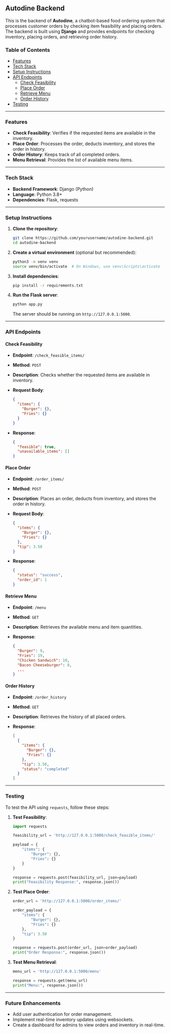 ## Autodine Backend

This is the backend of **Autodine**, a chatbot-based food ordering system that processes customer orders by checking item feasibility and placing orders. The backend is built using **Django** and provides endpoints for checking inventory, placing orders, and retrieving order history.

### Table of Contents

- [Features](#features)
- [Tech Stack](#tech-stack)
- [Setup Instructions](#setup-instructions)
- [API Endpoints](#api-endpoints)
  - [Check Feasibility](#check-feasibility)
  - [Place Order](#place-order)
  - [Retrieve Menu](#retrieve-menu)
  - [Order History](#order-history)
- [Testing](#testing)

---

### Features

- **Check Feasibility**: Verifies if the requested items are available in the inventory.
- **Place Order**: Processes the order, deducts inventory, and stores the order in history.
- **Order History**: Keeps track of all completed orders.
- **Menu Retrieval**: Provides the list of available menu items.

---

### Tech Stack

- **Backend Framework**: Django (Python)
- **Language**: Python 3.8+
- **Dependencies**: Flask, requests

---

### Setup Instructions

1. **Clone the repository**:

   ```bash
   git clone https://github.com/yourusername/autodine-backend.git
   cd autodine-backend
   ```

2. **Create a virtual environment** (optional but recommended):

   ```bash
   python3 -m venv venv
   source venv/bin/activate  # On Windows, use venv\Scripts\activate
   ```

3. **Install dependencies**:

   ```bash
   pip install -r requirements.txt
   ```

4. **Run the Flask server**:

   ```bash
   python app.py
   ```

   The server should be running on `http://127.0.0.1:5000`.

---

### API Endpoints

#### Check Feasibility

- **Endpoint**: `/check_feasible_items/`
- **Method**: `POST`
- **Description**: Checks whether the requested items are available in inventory.
- **Request Body**:

  ```json
  {
    "items": {
      "Burger": {},
      "Fries": {}
    }
  }
  ```

- **Response**:

  ```json
  {
    "feasible": true,
    "unavailable_items": []
  }
  ```

#### Place Order

- **Endpoint**: `/order_items/`
- **Method**: `POST`
- **Description**: Places an order, deducts from inventory, and stores the order in history.
- **Request Body**:

  ```json
  {
    "items": {
      "Burger": {},
      "Fries": {}
    },
    "tip": 3.50
  }
  ```

- **Response**:

  ```json
  {
    "status": "success",
    "order_id": 1
  }
  ```

#### Retrieve Menu

- **Endpoint**: `/menu`
- **Method**: `GET`
- **Description**: Retrieves the available menu and item quantities.
- **Response**:

  ```json
  {
    "Burger": 9,
    "Fries": 19,
    "Chicken Sandwich": 10,
    "Bacon Cheeseburger": 8,
    ...
  }
  ```

#### Order History

- **Endpoint**: `/order_history`
- **Method**: `GET`
- **Description**: Retrieves the history of all placed orders.
- **Response**:

  ```json
  [
    {
      "items": {
        "Burger": {},
        "Fries": {}
      },
      "tip": 3.50,
      "status": "completed"
    }
  ]
  ```

---

### Testing

To test the API using `requests`, follow these steps:

1. **Test Feasibility**:

   ```python
   import requests

   feasibility_url = 'http://127.0.0.1:5000/check_feasible_items/'

   payload = {
       "items": {
           "Burger": {},
           "Fries": {}
       }
   }

   response = requests.post(feasibility_url, json=payload)
   print("Feasibility Response:", response.json())
   ```

2. **Test Place Order**:

   ```python
   order_url = 'http://127.0.0.1:5000/order_items/'

   order_payload = {
       "items": {
           "Burger": {},
           "Fries": {}
       },
       "tip": 3.50
   }

   response = requests.post(order_url, json=order_payload)
   print("Order Response:", response.json())
   ```

3. **Test Menu Retrieval**:

   ```python
   menu_url = 'http://127.0.0.1:5000/menu'

   response = requests.get(menu_url)
   print("Menu:", response.json())
   ```

---

### Future Enhancements

- Add user authentication for order management.
- Implement real-time inventory updates using websockets.
- Create a dashboard for admins to view orders and inventory in real-time.

